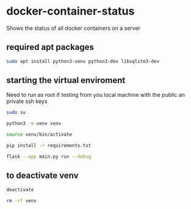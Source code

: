 # docker-container-status
Shows the status of all docker containers on a server

## required apt packages

```bash
sudo apt install python3-venv python3-dev libsqlite3-dev
```

## starting the virtual enviroment

Need to run as root if testing from you local machine with the public an private ssh keys
```bash
sudo su
```

```bash
python3 -m venv venv
```

```bash
source venv/bin/activate
```

```bash
pip install -r requirements.txt
```

```bash
flask --app main.py run --debug
```

## to deactivate venv

```bash
deactivate
```

```bash
rm -rf venv
```